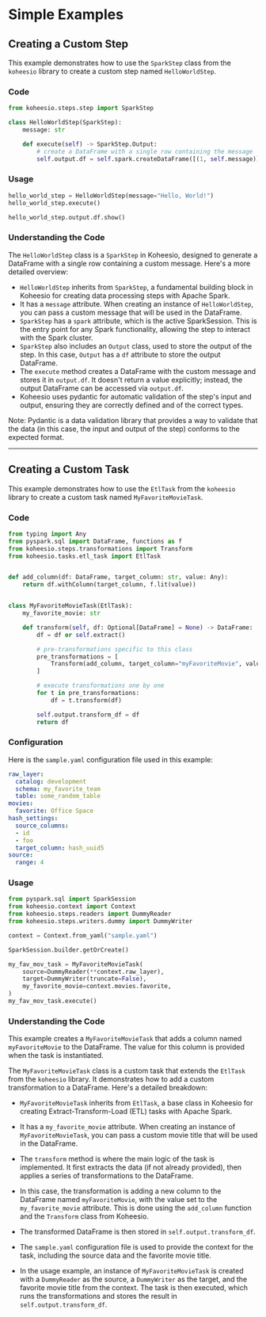 # Simple Examples

## Creating a Custom Step

This example demonstrates how to use the `SparkStep` class from the `koheesio` library to create a custom step named 
`HelloWorldStep`.

### Code

```python
from koheesio.steps.step import SparkStep

class HelloWorldStep(SparkStep):
    message: str

    def execute(self) -> SparkStep.Output:
        # create a DataFrame with a single row containing the message
        self.output.df = self.spark.createDataFrame([(1, self.message)], ["id", "message"])
```

### Usage

```python
hello_world_step = HelloWorldStep(message="Hello, World!")
hello_world_step.execute()

hello_world_step.output.df.show()
```

### Understanding the Code

The `HelloWorldStep` class is a `SparkStep` in Koheesio, designed to generate a DataFrame with a single row containing a custom message. Here's a more detailed overview:

- `HelloWorldStep` inherits from `SparkStep`, a fundamental building block in Koheesio for creating data processing steps with Apache Spark.
- It has a `message` attribute. When creating an instance of `HelloWorldStep`, you can pass a custom message that will be used in the DataFrame.
- `SparkStep` has a `spark` attribute, which is the active SparkSession. This is the entry point for any Spark functionality, allowing the step to interact with the Spark cluster.
- `SparkStep` also includes an `Output` class, used to store the output of the step. In this case, `Output` has a `df` attribute to store the output DataFrame.
- The `execute` method creates a DataFrame with the custom message and stores it in `output.df`. It doesn't return a value explicitly; instead, the output DataFrame can be accessed via `output.df`.
- Koheesio uses pydantic for automatic validation of the step's input and output, ensuring they are correctly defined and of the correct types.

Note: Pydantic is a data validation library that provides a way to validate that the data (in this case, the input and output of the step) conforms to the expected format.


---

## Creating a Custom Task

This example demonstrates how to use the `EtlTask` from the `koheesio` library to create a custom task named `MyFavoriteMovieTask`.

### Code

```python
from typing import Any
from pyspark.sql import DataFrame, functions as f
from koheesio.steps.transformations import Transform
from koheesio.tasks.etl_task import EtlTask


def add_column(df: DataFrame, target_column: str, value: Any):
    return df.withColumn(target_column, f.lit(value))


class MyFavoriteMovieTask(EtlTask):
    my_favorite_movie: str

    def transform(self, df: Optional[DataFrame] = None) -> DataFrame:
        df = df or self.extract()

        # pre-transformations specific to this class
        pre_transformations = [
            Transform(add_column, target_column="myFavoriteMovie", value=self.my_favorite_movie)
        ]

        # execute transformations one by one
        for t in pre_transformations:
            df = t.transform(df)

        self.output.transform_df = df
        return df
```

### Configuration

Here is the `sample.yaml` configuration file used in this example:

```yaml
raw_layer:
  catalog: development
  schema: my_favorite_team
  table: some_random_table
movies:
  favorite: Office Space
hash_settings:
  source_columns:
  - id
  - foo
  target_column: hash_uuid5
source:
  range: 4
```

### Usage

```python
from pyspark.sql import SparkSession
from koheesio.context import Context
from koheesio.steps.readers import DummyReader
from koheesio.steps.writers.dummy import DummyWriter

context = Context.from_yaml("sample.yaml")

SparkSession.builder.getOrCreate()

my_fav_mov_task = MyFavoriteMovieTask(
    source=DummyReader(**context.raw_layer),
    target=DummyWriter(truncate=False),
    my_favorite_movie=context.movies.favorite,
)
my_fav_mov_task.execute()
```

### Understanding the Code

This example creates a `MyFavoriteMovieTask` that adds a column named `myFavoriteMovie` to the DataFrame. The value for this column is provided when the task is instantiated.

The `MyFavoriteMovieTask` class is a custom task that extends the `EtlTask` from the `koheesio` library. It demonstrates how to add a custom transformation to a DataFrame. Here's a detailed breakdown:

- `MyFavoriteMovieTask` inherits from `EtlTask`, a base class in Koheesio for creating Extract-Transform-Load (ETL) tasks with Apache Spark.

- It has a `my_favorite_movie` attribute. When creating an instance of `MyFavoriteMovieTask`, you can pass a custom movie title that will be used in the DataFrame.

- The `transform` method is where the main logic of the task is implemented. It first extracts the data (if not already provided), then applies a series of transformations to the DataFrame.

- In this case, the transformation is adding a new column to the DataFrame named `myFavoriteMovie`, with the value set to the `my_favorite_movie` attribute. This is done using the `add_column` function and the `Transform` class from Koheesio.

- The transformed DataFrame is then stored in `self.output.transform_df`.

- The `sample.yaml` configuration file is used to provide the context for the task, including the source data and the favorite movie title.

- In the usage example, an instance of `MyFavoriteMovieTask` is created with a `DummyReader` as the source, a `DummyWriter` as the target, and the favorite movie title from the context. The task is then executed, which runs the transformations and stores the result in `self.output.transform_df`.

